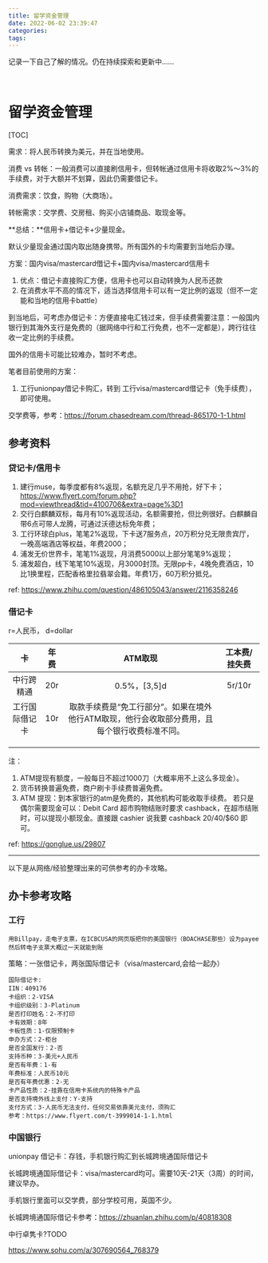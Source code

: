 ```yaml
---
title: 留学资金管理
date: 2022-06-02 23:39:47
categories:
tags:
---
```



记录一下自己了解的情况。仍在持续探索和更新中……

 <!-- more -->

# 留学资金管理

[TOC]


需求：将人民币转换为美元，并在当地使用。



消费 vs 转帐：一般消费可以直接刷信用卡，但转帐通过信用卡将收取2%～3%的手续费，对于大额并不划算，因此仍需要借记卡。

消费需求：饮食，购物（大商场）。

转帐需求：交学费、交房租、购买小店铺商品、取现金等。





**总结：**信用卡+借记卡+少量现金。

默认少量现金通过国内取出随身携带。所有国外的卡均需要到当地后办理。

方案：国内visa/mastercard借记卡+国内visa/mastercard信用卡

1. 优点：借记卡直接购汇方便，信用卡也可以自动转换为人民币还款
2. 在消费水平不高的情况下，适当选择信用卡可以有一定比例的返现（但不一定能和当地的信用卡battle）

到当地后，可考虑办借记卡：方便直接电汇钱过来，但手续费需要注意：一般国内银行到其海外支行是免费的（据网络中行和工行免费，也不一定都是），跨行往往收一定比例的手续费。

国外的信用卡可能比较难办，暂时不考虑。



笔者目前使用的方案：

1. 工行unionpay借记卡购汇，转到 工行visa/mastercard借记卡（免手续费），即可使用。



交学费等，参考：https://forum.chasedream.com/thread-865170-1-1.html





## 参考资料

### 贷记卡/信用卡

1. 建行muse，每季度都有8%返现，名额充足几乎不用抢，好下卡；https://www.flyert.com/forum.php?mod=viewthread&tid=4100706&extra=page%3D1
2. 交行白麒麟双标，每月有10%返现活动，名额需要抢，但比例很好。白麒麟自带6点可带人龙腾，可通过沃德达标免年费；
3. 工行环球白plus，笔笔2%返现，下卡送7服务点，20万积分兑无限贵宾厅，一晚高端酒店等权益，年费2000；
4. 浦发无价世界卡，笔笔1%返现，月消费5000以上部分笔笔9%返现；
5. 浦发超白，线下笔笔10%返现，月3000封顶。无限pp卡，4晚免费酒店，10比1换里程，匹配香格里拉翡翠会籍。年费1万，60万积分抵兑。

ref: https://www.zhihu.com/question/486105043/answer/2116358246



### 借记卡

r=人民币， d=dollar

|       卡       | 年费 |   ATM取现    | 工本费/挂失费 |
| :------------: | :--: | :----------: | :-----------: |
|   中行跨精通   | 20r  | 0.5%，[3,5]d |    5r/10r     |
| 工行国际借记卡 | 10r  |      取款手续费是“免工行部分”。如果在境外他行ATM取现，他行会收取部分费用，且每个银行收费标准不同。        |               |
|                |      |              |               |
|                |      |              |               |
|                |      |              |               |

注：

1. ATM提现有额度，一般每日不超过1000刀（大概率用不上这么多现金）。
2. 货币转换普遍免费，商户刷卡手续费普遍免费。
3. ATM 提现：到本家银行的atm是免费的，其他机构可能收取手续费。
   若只是偶尔需要现金可以：Debit Card 超市购物结账时要求 cashback，在超市结账时，可以提现小额现金。直接跟 cashier 说我要 cashback $20/$40/$60 即可。

ref: https://gonglue.us/29807

------

以下是从网络/经验整理出来的可供参考的办卡攻略。




## 办卡参考攻略



### 工行

```
用Billpay，走电子支票，在ICBCUSA的网页版把你的美国银行（BOACHASE那些）设为payee然后转电子支票大概过一天就能到账
```



策略：一张借记卡，两张国际借记卡（visa/mastercard,会给一起办）



```
国际借记卡:
IIN：409176
卡组织：2-VISA
卡组织级别：3-Platinum
是否打印姓名：2-不打印
卡有效期：8年
卡板性质：1-仅限预制卡
申办方式：2-柜台
是否全国发行：2-否
支持币种：3-美元+人民币
是否有年费：1-有
年费标准：人民币10元
是否有年费优惠：2-无
卡产品性质：2-挂靠在信用卡系统内的特殊卡产品
是否支持境外线上支付：Y-支持
支付方式：3-人民币无法支付，任何交易依靠美元支付，须购汇
参考：https://www.flyert.com/t-3999014-1-1.html
```





### 中国银行

unionpay 借记卡：存钱，手机银行购汇到长城跨境通国际借记卡

长城跨境通国际借记卡：visa/mastercard均可。需要10天-21天（3周）的时间，建议早办。

手机银行里面可以交学费，部分学校可用，英国不少。



长城跨境通国际借记卡参考：https://zhuanlan.zhihu.com/p/40818308



中行卓隽卡?TODO

https://www.sohu.com/a/307690564_768379

